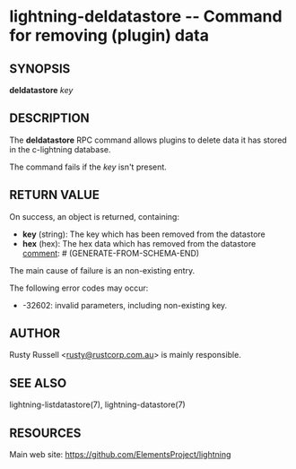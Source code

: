lightning-deldatastore -- Command for removing (plugin) data
============================================================

SYNOPSIS
--------

**deldatastore** *key*

DESCRIPTION
-----------

The **deldatastore** RPC command allows plugins to delete data it has
stored in the c-lightning database.

The command fails if the *key* isn't present.

RETURN VALUE
------------

[comment]: # (GENERATE-FROM-SCHEMA-START)
On success, an object is returned, containing:
- **key** (string): The key which has been removed from the datastore
- **hex** (hex): The hex data which has removed from the datastore
[comment]: # (GENERATE-FROM-SCHEMA-END)

The main cause of failure is an non-existing entry.

The following error codes may occur:
- -32602: invalid parameters, including non-existing key.

AUTHOR
------

Rusty Russell <<rusty@rustcorp.com.au>> is mainly responsible.

SEE ALSO
--------

lightning-listdatastore(7), lightning-datastore(7)

RESOURCES
---------

Main web site: <https://github.com/ElementsProject/lightning>

[comment]: # ( SHA256STAMP:8e732382fa499ed98dc015a1525b4fa07a2d20d5009c305945f06dae84b408c7)

